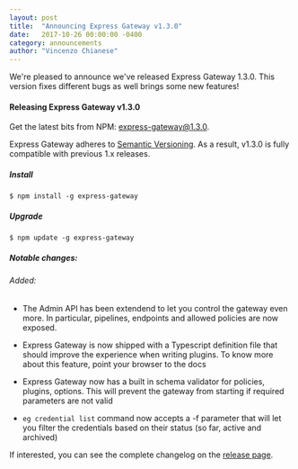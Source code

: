 ```yaml
---
layout: post
title:  "Announcing Express Gateway v1.3.0"
date:   2017-10-26 00:00:00 -0400
category: announcements
author: "Vincenzo Chianese"
---
```


We're pleased to announce we've released Express Gateway 1.3.0. This version fixes different bugs as well brings some new features!

<!--excerpt-->

#### Releasing Express Gateway v1.3.0

Get the latest bits from NPM: [express-gateway@1.3.0](https://www.npmjs.com/package/express-gateway).

Express Gateway adheres to [Semantic Versioning](http://semver.org). As a result, v1.3.0 is fully compatible with
previous 1.x releases.

##### Install

```shell
$ npm install -g express-gateway
```

##### Upgrade

```shell
$ npm update -g express-gateway
```

##### Notable changes:

###### Added:

- The Admin API has been extendend to let you control the gateway even more. In particular, pipelines, endpoints and
allowed policies are now exposed.

- Express Gateway is now shipped with a Typescript definition file that should improve the experience when writing
plugins. To know more about this feature, point your browser to the docs

- Express Gateway now has a built in schema validator for policies, plugins, options. This will prevent the gateway from
starting if required parameters are not valid

- `eg credential list` command now accepts a -f parameter that will let you filter the credentials based on their status
(so far, active and archived)

If interested, you can see the complete changelog on the [release page](https://github.com/ExpressGateway/express-gateway/releases/tag/v1.3.0).
